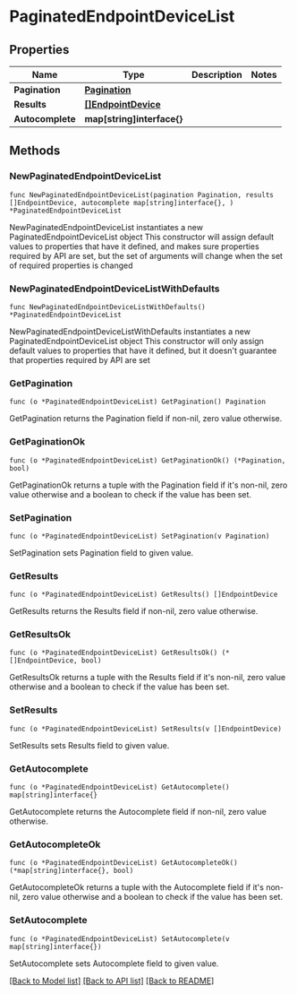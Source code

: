 # PaginatedEndpointDeviceList

## Properties

Name | Type | Description | Notes
------------ | ------------- | ------------- | -------------
**Pagination** | [**Pagination**](Pagination.md) |  | 
**Results** | [**[]EndpointDevice**](EndpointDevice.md) |  | 
**Autocomplete** | **map[string]interface{}** |  | 

## Methods

### NewPaginatedEndpointDeviceList

`func NewPaginatedEndpointDeviceList(pagination Pagination, results []EndpointDevice, autocomplete map[string]interface{}, ) *PaginatedEndpointDeviceList`

NewPaginatedEndpointDeviceList instantiates a new PaginatedEndpointDeviceList object
This constructor will assign default values to properties that have it defined,
and makes sure properties required by API are set, but the set of arguments
will change when the set of required properties is changed

### NewPaginatedEndpointDeviceListWithDefaults

`func NewPaginatedEndpointDeviceListWithDefaults() *PaginatedEndpointDeviceList`

NewPaginatedEndpointDeviceListWithDefaults instantiates a new PaginatedEndpointDeviceList object
This constructor will only assign default values to properties that have it defined,
but it doesn't guarantee that properties required by API are set

### GetPagination

`func (o *PaginatedEndpointDeviceList) GetPagination() Pagination`

GetPagination returns the Pagination field if non-nil, zero value otherwise.

### GetPaginationOk

`func (o *PaginatedEndpointDeviceList) GetPaginationOk() (*Pagination, bool)`

GetPaginationOk returns a tuple with the Pagination field if it's non-nil, zero value otherwise
and a boolean to check if the value has been set.

### SetPagination

`func (o *PaginatedEndpointDeviceList) SetPagination(v Pagination)`

SetPagination sets Pagination field to given value.


### GetResults

`func (o *PaginatedEndpointDeviceList) GetResults() []EndpointDevice`

GetResults returns the Results field if non-nil, zero value otherwise.

### GetResultsOk

`func (o *PaginatedEndpointDeviceList) GetResultsOk() (*[]EndpointDevice, bool)`

GetResultsOk returns a tuple with the Results field if it's non-nil, zero value otherwise
and a boolean to check if the value has been set.

### SetResults

`func (o *PaginatedEndpointDeviceList) SetResults(v []EndpointDevice)`

SetResults sets Results field to given value.


### GetAutocomplete

`func (o *PaginatedEndpointDeviceList) GetAutocomplete() map[string]interface{}`

GetAutocomplete returns the Autocomplete field if non-nil, zero value otherwise.

### GetAutocompleteOk

`func (o *PaginatedEndpointDeviceList) GetAutocompleteOk() (*map[string]interface{}, bool)`

GetAutocompleteOk returns a tuple with the Autocomplete field if it's non-nil, zero value otherwise
and a boolean to check if the value has been set.

### SetAutocomplete

`func (o *PaginatedEndpointDeviceList) SetAutocomplete(v map[string]interface{})`

SetAutocomplete sets Autocomplete field to given value.



[[Back to Model list]](../README.md#documentation-for-models) [[Back to API list]](../README.md#documentation-for-api-endpoints) [[Back to README]](../README.md)


